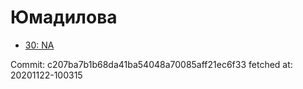 # Юмадилова
- [30: NA](30.md)

Commit: c207ba7b1b68da41ba54048a70085aff21ec6f33
 fetched at: 20201122-100315
